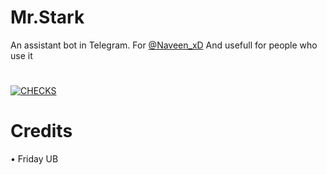 # Mr.Stark
An assistant bot in Telegram. For [@Naveen_xD](https://telegram.me/Naveen_xD)
And usefull for people who use it
#
[![CHECKS](https://img.shields.io/badge/BUILD-PASS-green)](https://github.com/)

# Credits
• Friday UB
